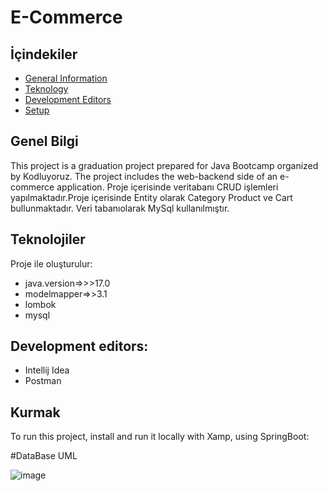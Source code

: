 # E-Commerce
   
## İçindekiler
* [General Information](#general-info)
* [Teknology](#teknolojiler)
* [Development Editors](#Development-editors)
* [Setup](#kurulum)

## Genel Bilgi
This project is a graduation project prepared for Java Bootcamp organized by Kodluyoruz.
The project includes the web-backend side of an e-commerce application.
Proje içerisinde veritabanı CRUD işlemleri yapılmaktadır.Proje içerisinde Entity olarak Category
Product ve Cart bullunmaktadır. Veri tabanıolarak MySql kullanılmıştır.

	
## Teknolojiler
Proje ile oluşturulur:
* java.version=>>>17.0
* modelmapper=>>3.1
* lombok
* mysql

## Development editors:
* Intellij Idea
* Postman
	
## Kurmak
To run this project, install and run it locally with Xamp, using SpringBoot:


#DataBase UML

![image](https://user-images.githubusercontent.com/109350249/202512545-262462ce-2a2f-44b8-a50e-082134f123ba.png)


 
